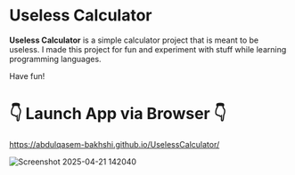 # Useless Calculator

**Useless Calculator** is a simple calculator project that is meant to be useless. I made this project for fun and experiment with stuff while learning programming languages.

Have fun!

# 👇 Launch App via Browser 👇
https://abdulqasem-bakhshi.github.io/UselessCalculator/

![Screenshot 2025-04-21 142040](https://github.com/user-attachments/assets/1e1b3881-a140-4ac7-88c4-613b17df144b)
